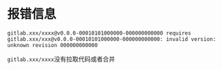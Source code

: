# 报错信息
```
gitlab.xxx/xxxx@v0.0.0-00010101000000-000000000000 requires gitlab.xxx/xxx@v0.0.0-00010101000000-000000000000: invalid version: unknown revision 000000000000
```

`gitlab.xxx/xxxx`没有拉取代码或者合并